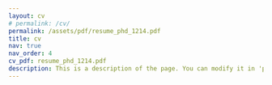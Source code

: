 ```yaml
---
layout: cv
# permalink: /cv/
permalink: /assets/pdf/resume_phd_1214.pdf
title: cv
nav: true
nav_order: 4
cv_pdf: resume_phd_1214.pdf
description: This is a description of the page. You can modify it in 'pages/_cv.md'. You can also change or remove the top pdf download button.
---
```

